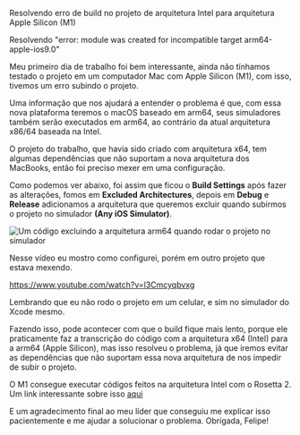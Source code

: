 Resolvendo erro de build no projeto de arquitetura Intel para arquitetura Apple Silicon (M1)

Resolvendo "error: module was created for incompatible target arm64-apple-ios9.0"

Meu primeiro dia de trabalho foi bem interessante, ainda não tínhamos testado o projeto em um computador Mac com Apple Silicon (M1), com isso, tivemos um erro subindo o projeto. 

Uma informação que nos ajudará a entender o problema é que, com essa nova plataforma teremos o macOS baseado em arm64, seus simuladores também serão executados em arm64, ao contrário da atual arquitetura x86/64 baseada na Intel.

O projeto do trabalho, que havia sido criado com arquitetura x64, tem algumas dependências que não suportam a nova arquitetura dos MacBooks, então foi preciso mexer em uma configuração.

Como podemos ver abaixo, foi assim que ficou o **Build Settings** após fazer as alterações, fomos em **Excluded Architectures**, depois em **Debug** e **Release** adicionamos a arquitetura que queremos excluir quando subirmos o projeto no simulador **(Any iOS Simulator)**.

![Um código excluindo a arquitetura arm64 quando rodar o projeto no simulador](https://dev-to-uploads.s3.amazonaws.com/uploads/articles/s9pjss7qo0hod54qf8jf.png)

Nesse vídeo eu mostro como configurei, porém em outro projeto que estava mexendo. 

https://www.youtube.com/watch?v=l3Cmcyqbvxg

Lembrando que eu não rodo o projeto em um celular, e sim no simulador do Xcode mesmo.

Fazendo isso, pode acontecer com que o build fique mais lento, porque ele praticamente faz a transcrição do código com a arquitetura x64 (Intel) para a arm64 (Apple Silicon), mas isso resolveu o problema, já que iremos evitar as dependências que não suportam essa nova arquitetura de nos impedir de subir o projeto. 

O M1 consegue executar códigos feitos na arquitetura Intel com o Rosetta 2. Um link interessante sobre isso [aqui](https://eclecticlight.co/2021/01/22/running-intel-code-on-your-m1-mac-rosetta-2-and-oah/) 

E um agradecimento final ao meu líder que conseguiu me explicar isso pacientemente e me ajudar a solucionar o problema. Obrigada, Felipe!

